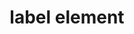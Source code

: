 ---
{
  "title": "label element",
  "description": "The HTML `<label>` element provides instructions for an associated form control.",
  "category": "html",
  "keywords": "label element",
  "last_test_date": "2018-06-19",
  "test_results_url": "https://a11ysupport.io/tech/html/label_element",
  "test_url": "https://a11ysupport.io/tech/html/label_element",
  "notes": "Use the explicit label technique wherever possible and avoid depending on implicit labels.",
  "notes_by_num": {
    "1": "Didn't correctly compute the accessible name"
  },
  "stats": {
    "dragon_win": {
      "ie": {
        "11.134": "a #1"
      },
      "firefox": {
        "63.0.1": "a #1"
      },
      "chrome": {
        "70.0-84": "a #1"
      }
    },
    "jaws": {
      "ie": {
        "11": "y"
      },
      "firefox": {
        "67": "y"
      },
      "chrome": {
        "92": "y"
      },
      "edge": {
        "92": "y"
      }
    },
    "narrator": {
      "edge": {
        "44": "y"
      }
    },
    "nvda": {
      "firefox": {
        "60": "y"
      },
      "chrome": {
        "92": "y"
      },
      "edge": {
        "92": "y"
      }
    },
    "orca": {
      "firefox": {
        "69": "y"
      }
    },
    "talkback": {
      "and_chr": {
        "67": "y"
      }
    },
    "vo_ios": {
      "ios_saf": {
        "12.3.1": "y"
      }
    },
    "vo_macos": {
      "safari": {
        "12.1.1": "y"
      },
      "chrome": {
        "75": "y"
      }
    },
    "vc_ios": {
      "ios_saf": {
        "13.0-13.6.1": "y"
      }
    },
    "va_and": {
      "and_chr": {
        "77-84": "n #1"
      }
    },
    "vc_macos": {
      "safari": {
        "13.0.2-13.1.2": "a #1"
      }
    },
    "wsr": {
      "edge": {
        "44": "y"
      },
      "chrome": {
        "77-84": "y"
      }
    }
  },
  "links": {
    "WHATWG HTML spec for the label element": "https://html.spec.whatwg.org/multipage/forms.html#the-label-element",
    "HTML Labelable Elements": "https://html.spec.whatwg.org/multipage/forms.html#category-label",
    "HTML AAM for the label element": "https://w3c.github.io/html-aam/#el-label"
  }
}
---